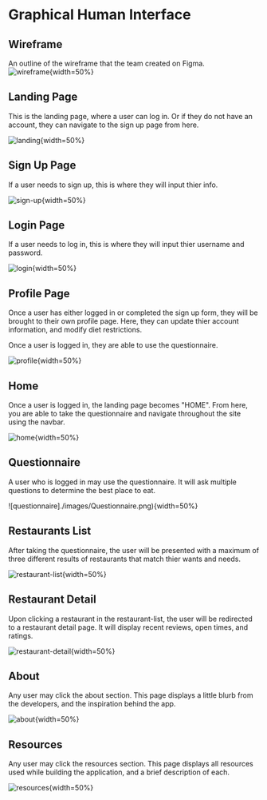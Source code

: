 # Graphical Human Interface

## Wireframe

An outline of the wireframe that the team created on Figma.\
![wireframe](./images/Wireframe.png){width=50%}

## Landing Page

This is the landing page, where a user can log in. Or if they do not have an account, they can navigate to the sign up page from here.

![landing](./images/LandingPage.png){width=50%}

## Sign Up Page

If a user needs to sign up, this is where they will input thier info.

![sign-up](./images/SignUp.png){width=50%}

## Login Page

If a user needs to log in, this is where they will input thier username and password.

![login](./images/Login.png){width=50%}

## Profile Page

Once a user has either logged in or completed the sign up form, they will be brought to their own profile page. Here, they can update thier account information, and modify diet restrictions.

Once a user is logged in, they are able to use the questionnaire.

![profile](./images/Profile.png){width=50%}

## Home

Once a user is logged in, the landing page becomes "HOME". From here, you are able to take the questionnaire and navigate throughout the site using the navbar.

![home](./images/Home.png){width=50%}

## Questionnaire

A user who is logged in may use the questionnaire. It will ask multiple questions to determine the best place to eat.

![questionnaire]./images/Questionnaire.png){width=50%}

## Restaurants List

After taking the questionnaire, the user will be presented with a maximum of three different results of restaurants that match thier wants and needs.

![restaurant-list](./images/RestaurantList.png){width=50%}

## Restaurant Detail

Upon clicking a restaurant in the restaurant-list, the user will be redirected to a restaurant detail page. It will display recent reviews, open times, and ratings.

![restaurant-detail](./images/RestaurantDetail.png){width=50%}

## About

Any user may click the about section. This page displays a little blurb from the developers, and the inspiration behind the app.

![about](./images/About.png){width=50%}

## Resources

Any user may click the resources section. This page displays all resources used while building the application, and a brief description of each.

![resources](./images/Resources.png){width=50%}
